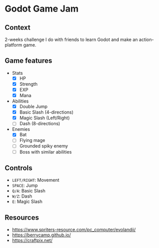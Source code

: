 # Godot Game Jam

## Context

2-weeks challenge I do with friends to learn Godot and make an action-platform game.

## Game features

- Stats
	- [x] HP
	- [x] Strength
	- [x] EXP
	- [x] Mana

- Abilities
	- [x] Double Jump
	- [x] Basic Slash (4-directions)
	- [x] Magic Slash (Left/Right)
	- [ ] Dash (8-directions)

- Enemies
	- [x] Bat
	- [ ] Flying mage
	- [ ] Grounded spiky enemy
	- [ ] Boss with similar abilities

## Controls

- `LEFT/RIGHT`: Movement
- `SPACE`: Jump
- `Q/A`: Basic Slash
- `W/Z`: Dash
- `E`: Magic Slash

## Resources

- https://www.spriters-resource.com/pc_computer/evolandii/
- https://berrycamp.github.io/
- https://craftpix.net/